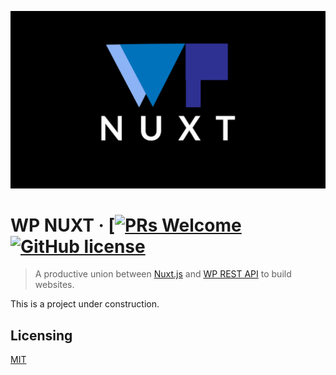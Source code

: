 ![Logo of the project](./wp-nuxt-logo.png)

# WP NUXT &middot; [[![PRs Welcome](https://img.shields.io/badge/PRs-welcome-brightgreen.svg?style=flat-square)](http://makeapullrequest.com) [![GitHub license](https://img.shields.io/badge/license-MIT-blue.svg?style=flat-square)](./LICENSE.md)
> A productive union between [Nuxt.js](https://nuxtjs.org/) and [WP REST API](https://v2.wp-api.org/) to build websites.

This is a project under construction.


## Licensing

[MIT](./LICENSE.md)
